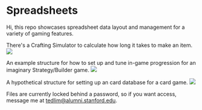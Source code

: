 # Spreadsheets
Hi, this repo showcases spreadsheet data layout and management for a variety of gaming features.

There's a Crafting Simulator to calculate how long it takes to make an item.
![](images/craft_sim)

An example structure for how to set up and tune in-game progression for an imaginary Strategy/Builder game.
![](images/Build_Prog)

A hypothetical structure for setting up an card database for a card game.
![](images/Card_Inventory)

Files are currently locked behind a password, so if you want access, message me at tedlim@alumni.stanford.edu.
